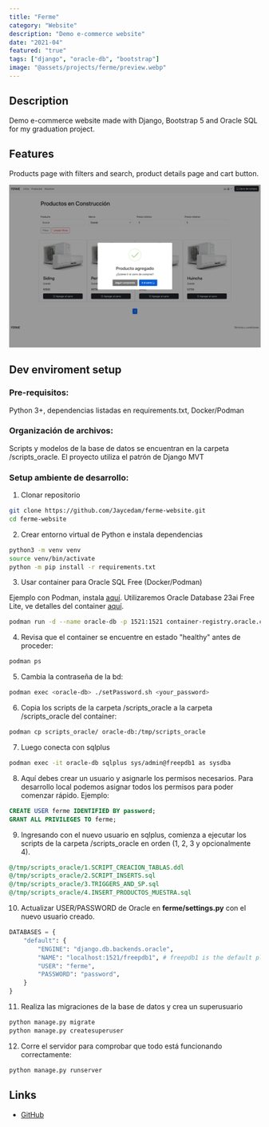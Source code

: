 ```yaml
---
title: "Ferme"
category: "Website"
description: "Demo e-commerce website"
date: "2021-04"
featured: "true"
tags: ["django", "oracle-db", "bootstrap"]
image: "@assets/projects/ferme/preview.webp"
---
```


## Description

Demo e-commerce website made with Django, Bootstrap 5 and Oracle SQL for my graduation project.

## Features

Products page with filters and search, product details page and cart button.

![Products page](../../assets/projects/ferme/products.png)

## Dev enviroment setup

### Pre-requisitos:

Python 3+, dependencias listadas en requirements.txt, Docker/Podman

### Organización de archivos:

Scripts y modelos de la base de datos se encuentran en la carpeta /scripts_oracle.
El proyecto utiliza el patrón de Django MVT

### Setup ambiente de desarrollo:

1. Clonar repositorio

```sh
git clone https://github.com/Jaycedam/ferme-website.git
cd ferme-website
```

2. Crear entorno virtual de Python e instala dependencias

```sh
python3 -m venv venv
source venv/bin/activate
python -m pip install -r requirements.txt
```

3. Usar container para Oracle SQL Free (Docker/Podman)

Ejemplo con Podman, instala [aquí](https://podman.io/getting-started/installation.html).
Utilizaremos Oracle Database 23ai Free Lite, ve detalles del container [aquí](https://container-registry.oracle.com/ords/ocr/ba/database/free).

```sh
podman run -d --name oracle-db -p 1521:1521 container-registry.oracle.com/database/free:23.6.0.0-lite
```

4. Revisa que el container se encuentre en estado "healthy" antes de proceder:

```sh
podman ps
```

5. Cambia la contraseña de la bd:

```sh
podman exec <oracle-db> ./setPassword.sh <your_password>
```

6. Copia los scripts de la carpeta /scripts_oracle a la carpeta /scripts_oracle del container:

```sh
podman cp scripts_oracle/ oracle-db:/tmp/scripts_oracle

```

7. Luego conecta con sqlplus

```sh
podman exec -it oracle-db sqlplus sys/admin@freepdb1 as sysdba
```

8. Aquí debes crear un usuario y asignarle los permisos necesarios. Para desarrollo local podemos asignar todos los permisos para poder comenzar rápido. Ejemplo:

```sql
CREATE USER ferme IDENTIFIED BY password;
GRANT ALL PRIVILEGES TO ferme;
```

9. Ingresando con el nuevo usuario en sqlplus, comienza a ejecutar los scripts de la carpeta /scripts_oracle en orden (1, 2, 3 y opcionalmente 4).

```sql
@/tmp/scripts_oracle/1.SCRIPT_CREACION_TABLAS.ddl
@/tmp/scripts_oracle/2.SCRIPT_INSERTS.sql
@/tmp/scripts_oracle/3.TRIGGERS_AND_SP.sql
@/tmp/scripts_oracle/4.INSERT_PRODUCTOS_MUESTRA.sql
```

10. Actualizar USER/PASSWORD de Oracle en **ferme/settings.py** con el nuevo usuario creado.

```python
DATABASES = {
    "default": {
        "ENGINE": "django.db.backends.oracle",
        "NAME": "localhost:1521/freepdb1", # freepdb1 is the default pluggable db name in the oracle container
        "USER": "ferme",
        "PASSWORD": "password",
    }
}
```

11. Realiza las migraciones de la base de datos y crea un superusuario

```sh
python manage.py migrate
python manage.py createsuperuser
```

12. Corre el servidor para comprobar que todo está funcionando correctamente:

```sh
python manage.py runserver
```

## Links

- [GitHub](https://github.com/Jaycedam/ferme-website)
